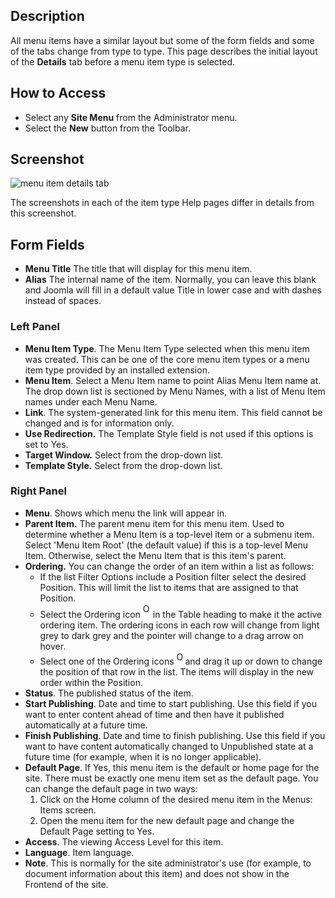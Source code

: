 <!-- Filename: Help6.x:Menu_Item_Details / Display title: Menu Item Details-->

## Description

All menu items have a similar layout but some of the form fields and
some of the tabs change from type to type. This page describes the initial 
layout of the **Details** tab before a menu item type is selected. 

## How to Access

* Select any **Site Menu** from the Administrator menu.
* Select the **New** button from the Toolbar.

## Screenshot

![menu item details tab](../../../en/images/menu-items-common/menu-item-details.png)

The screenshots in each of the item type Help pages differ in details from
this screenshot.

## Form Fields

- **Menu Title** The title that will display for this menu item.
- **Alias** The internal name of the item. Normally, you can leave this
  blank and Joomla will fill in a default value Title in lower case and
  with dashes instead of spaces.

### Left Panel

- **Menu Item Type**. The Menu Item Type selected when this menu item
  was created. This can be one of the core menu item types or a menu
  item type provided by an installed extension.
- **Menu Item**. Select a Menu Item name to point Alias Menu Item name
  at. The drop down list is sectioned by Menu Names, with a list of Menu
  Item names under each Menu Name.
- **Link**. The system-generated link for this menu item. This field
  cannot be changed and is for information only.
- **Use Redirection.** The Template Style field is not used if this
  options is set to Yes.
- **Target Window.** Select from the drop-down list.
- **Template Style.** Select from the drop-down list.

### Right Panel

- **Menu**. Shows which menu the link will appear in.
- **Parent Item.** The parent menu item for this menu item. Used to
  determine whether a Menu Item is a top-level item or a submenu item.
  Select 'Menu Item Root' (the default value) if this is a top-level
  Menu Item. Otherwise, select the Menu Item that is this item's parent.
- **Ordering.** You can change the order of an item within a list as
  follows:
  - If the list Filter Options include a Position filter select the
    desired Position. This will limit the list to items that are
    assigned to that Position.
  - Select the Ordering icon <img
    src="https://docs.joomla.org/images/e/ee/Help30-Ordering-colheader-icon.png"
    decoding="async" data-file-width="12" data-file-height="23" width="12"
    height="23" alt="Ordering column header icon" /> in the Table
    heading to make it the active ordering item. The ordering icons in
    each row will change from light grey to dark grey and the pointer
    will change to a drag arrow on hover.
  - Select one of the Ordering icons <img
    src="https://docs.joomla.org/images/8/87/Help30-Ordering-colheader-grab-bar-icon.png"
    decoding="async" data-file-width="10" data-file-height="21" width="10"
    height="21" alt="Ordering drag icon" /> and
    drag it up or down to change the position of that row in the list.
    The items will display in the new order within the Position.
- **Status**. The published status of the item.
- **Start Publishing**. Date and time to start publishing. Use this
  field if you want to enter content ahead of time and then have it
  published automatically at a future time.
- **Finish Publishing**. Date and time to finish publishing. Use this
  field if you want to have content automatically changed to Unpublished
  state at a future time (for example, when it is no longer applicable).
- **Default Page**. If Yes, this menu item is the default or home page
  for the site. There must be exactly one menu item set as the default
  page. You can change the default page in two ways:
  1.  Click on the Home column of the desired menu item in the Menus: Items
      screen.
  2.  Open the menu item for the new default page and change the Default
      Page setting to Yes.
- **Access**. The viewing Access  Level   for this item.
- **Language**. Item language.
- **Note**. This is normally for the site administrator's use (for
  example, to document information about this item) and does not show in
  the Frontend of the site.
